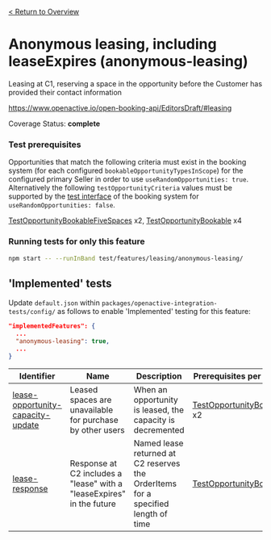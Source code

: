 [< Return to Overview](../../README.md)
# Anonymous leasing, including leaseExpires (anonymous-leasing)

Leasing at C1, reserving a space in the opportunity before the Customer has provided their contact information


https://www.openactive.io/open-booking-api/EditorsDraft/#leasing

Coverage Status: **complete**
### Test prerequisites
Opportunities that match the following criteria must exist in the booking system (for each configured `bookableOpportunityTypesInScope`) for the configured primary Seller in order to use `useRandomOpportunities: true`. Alternatively the following `testOpportunityCriteria` values must be supported by the [test interface](https://openactive.io/test-interface/) of the booking system for `useRandomOpportunities: false`.

[TestOpportunityBookableFiveSpaces](https://openactive.io/test-interface#TestOpportunityBookableFiveSpaces) x2, [TestOpportunityBookable](https://openactive.io/test-interface#TestOpportunityBookable) x4


### Running tests for only this feature

```bash
npm start -- --runInBand test/features/leasing/anonymous-leasing/
```



## 'Implemented' tests

Update `default.json` within `packages/openactive-integration-tests/config/` as follows to enable 'Implemented' testing for this feature:

```json
"implementedFeatures": {
  ...
  "anonymous-leasing": true,
  ...
}
```

| Identifier | Name | Description | Prerequisites per Opportunity Type |
|------------|------|-------------|---------------|
| [lease-opportunity-capacity-update](./implemented/lease-opportunity-capacity-update-test.js) | Leased spaces are unavailable for purchase by other users | When an opportunity is leased, the capacity is decremented | [TestOpportunityBookableFiveSpaces](https://openactive.io/test-interface#TestOpportunityBookableFiveSpaces) x2 |
| [lease-response](./implemented/lease-response-test.js) | Response at C2 includes a "lease" with a "leaseExpires" in the future | Named lease returned at C2 reserves the OrderItems for a specified length of time | [TestOpportunityBookable](https://openactive.io/test-interface#TestOpportunityBookable) x4 |


